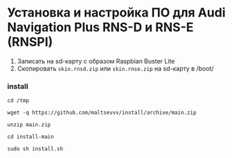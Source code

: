 # Установка и настройка ПО для Audi Navigation Plus RNS-D и RNS-E (RNSPI)

1. Записать на sd-карту с образом Raspbian Buster Lite
2. Cкопировать `skin.rnsd.zip` или `skin.rnse.zip` на sd-карту в /boot/

### install

`cd /tmp`

`wget -q https://github.com/maltsevvv/install/archive/main.zip`

`unzip main.zip`

`cd install-main`

`sudo sh install.sh`

